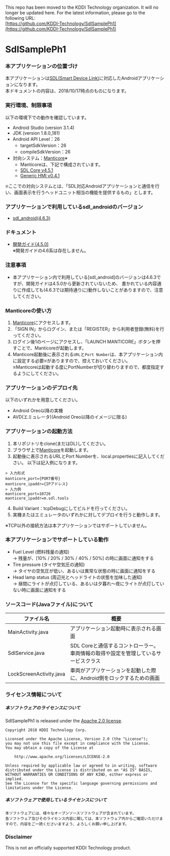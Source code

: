 This repo has been moved to the KDDI Technology organization. It will no longer be updated here. For the latest information, please go to the following URL:    
[https://github.com/KDDI-Technology/SdlSamplePh1](https://github.com/KDDI-Technology/SdlSamplePh1)    

# SdlSamplePh1

### 本アプリケーションの位置づけ
本アプリケーションは[SDL(Smart Device Link)](https://smartdevicelink.com/)に対応したAndroidアプリケーションになります。   
本ドキュメントの内容は、2018/10/17時点のものになります。

### 実行環境、制限事項
以下の環境下での動作を確認しています。
+ Android Studio (version 3.1.4)
+ JDK (version 1.8.0_181)
+ Android API Level：26
  - targetSdkVersion：26
  - compileSdkVersion：26
+ 対向システム：[Manticore](https://smartdevicelink.com/resources/manticore/)※
  - Manticoreは、下記で構成されています。
  - [SDL Core v4.5.1](https://github.com/smartdevicelink/sdl_core/releases/tag/4.5.1)
  - [Generic HMI v0.4.1](https://github.com/smartdevicelink/generic_hmi/releases/tag/0.4.1)

`※`ここでの対向システムとは、「SDL対応Androidアプリケーションと通信を行い、画面表示を行うヘッドユニット相当の機能を提供するもの」とします。   

### アプリケーションで利用しているsdl_androidのバージョン
+ [sdl_android(4.6.3)](https://github.com/smartdevicelink/sdl_android/tree/4.6.3)

### ドキュメント
+ [開発ガイド(4.5.0)](https://github.com/smartdevicelink/sdl_android_guides/tree/4.5.0/)   
※開発ガイドの4.6系は存在しません。

### 注意事項
+ 本アプリケーション内で利用している[sdl_android]のバージョンは4.6.3ですが、開発ガイドは4.5.0から更新されていないため、
書かれている内容通りに作成しても(4.6.3では期待通りに)動作しないことがありますので、注意してください。   


### Manticoreの使い方
1. [Manticore](https://smartdevicelink.com/resources/manticore/)にアクセスします。
2. 「SIGN IN」からログイン、または「REGISTER」から利用者登録(無料)を行ってください。
3. ログイン後1のページにアクセスし、「LAUNCH MANTICORE」ボタンを押すことで、Manticoreが起動します。
4. Manticore起動後に表示される`URL`と`Port Number`は、本アプリケーション内に設定する必要`※`がありますので、控えておいてください。   
`※`Manticoreは起動する度にPortNumberが切り替わりますので、都度指定するようにしてください。


### アプリケーションのデプロイ先
以下のいずれかを用意してください。
+ Android Oreo以降の実機
+ AVD(エミュレータ)(Android Oreo以降のイメージに限る)

### アプリケーションの起動方法
1. 本リポジトリをclone(まだはDL)してください。
2. ブラウザ上で[Manticore](https://smartdevicelink.com/resources/manticore/)を起動します。
3. 起動後に表示されるURLとPort Numberを、local.propertiesに記入してください。
以下は記入例になります。
```
> 入力形式
manticore_port={PORT番号}
manticore_ipaddr={IPアドレス}
> 入力例
manticore_port=10726
manticore_ipaddr=m.sdl.tools
```

4. Build Variant：tcpDebugにしてビルドを行ってください。
5. 実機またはエミュレータのいずれかに対してデプロイを行うと動作します。

※TCP以外の接続方法は本アプリケーションではサポートしていません。


### 本アプリケーションでサポートしている動作
+ Fuel Level (燃料残量の通知)   
	-> 残量が、[10% / 20% / 30% / 40% / 50%] の時に画面に通知をする
+ Tire pressure (タイヤ空気圧の通知)   
	-> タイヤの空気圧が低い、あるいは異常な状態の時に画面に通知をする
+ Head lamp status (周辺光とヘッドライトの状態を加味した通知)   
	-> 昼間にライトが点灯している、あるいは夕暮れ～夜にライトが点灯していない時に画面に通知をする

### ソースコード(Javaファイル)について

|ファイル名|概要|
----|---- 
|MainActivity.java|アプリケーション起動時に表示される画面|
|SdlService.java|SDL Coreと通信するコントローラー。車両情報の取得や設定を管理しているサービスクラス|
|LockScreenActivity.java|車両がアプリケーションを起動した際に、Android側をロックするための画面|


### ライセンス情報について

##### 本ソフトウェアのライセンスについて
SdlSamplePh1 is released under the [Apache 2.0 license](LICENSE).

```
Copyright 2018 KDDI Technology Corp.

Licensed under the Apache License, Version 2.0 (the "License");
you may not use this file except in compliance with the License.
You may obtain a copy of the License at

    http://www.apache.org/licenses/LICENSE-2.0

Unless required by applicable law or agreed to in writing, software
distributed under the License is distributed on an "AS IS" BASIS,
WITHOUT WARRANTIES OR CONDITIONS OF ANY KIND, either express or implied.
See the License for the specific language governing permissions and
limitations under the License.
```

##### 本ソフトウェアで使用しているライセンスについて
```
本ソフトウェアには、様々なオープンソースソフトウェアが含まれています。
各ソフトウェア及びそのライセンス内容に関しては、本ソフトウェア内からご確認いただけますので、内容をご一読くださいますよう、よろしくお願い申し上げます。
```

### Disclaimer

This is not an officially supported KDDI Technology product.
